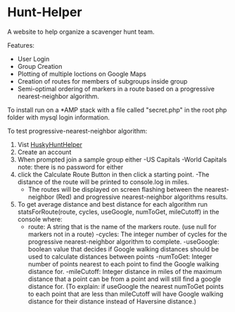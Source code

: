 # Hunt-Helper
A website to help organize a scavenger hunt team.

Features:
* User Login 
* Group Creation
* Plotting of multiple loctions on Google Maps
* Creation of routes for members of subgroups inside group
* Semi-optimal ordering of markers in a route based on a progressive nearest-neighbor algorithm.

To install run on a *AMP stack with a file called "secret.php" in the root php folder with mysql login information. 

To test progressive-nearest-neighbor algorithm:
1. Vist [HuskyHuntHelper](http://www.Huskyhunthelper.com)
2. Create an account 
3. When prompted join a sample group either 
    -US Capitals
    -World Capitals
note: there is no password for either
4. click the Calculate Route Button in then click a starting point.
    -The distance of the route will be printed to console.log in miles. 
    - The routes will be displayed on screen flashing between the nearest-neighbor (Red) and progressive nearest-neighbor algorithms results. 
5. To get average distance and best distance for each algorithm run statsForRoute(route, cycles, useGoogle, numToGet, mileCutoff)  in the console where:
    - route: A string that is the name of the markers route. (use null for markers not in a route)
    -cycles: The integer number of cycles for the progressive nearest-neighbor algorithm to complete. 
    -useGoogle: boolean value that decides if Google walking distances should be used to calculate distances between points
    -numToGet: Integer number of points nearest to each point to find the Google walking distance for. 
    -mileCutoff: Integer distance in miles of the maximum distance that a point can be from a point and will still find a google distance for. (To explain: if useGoogle the nearest numToGet points to each point that are less than mileCutoff will have Google walking distance for their distance instead of Haversine distance.)